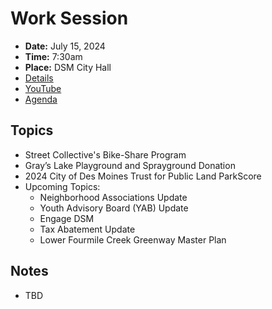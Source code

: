 # Work Session

- **Date:** July 15, 2024
- **Time:** 7:30am
- **Place:** DSM City Hall
- [Details](https://www.dsm.city/citycouncil_detail_T60_R2891.php)
- [YouTube](https://youtube.com/live/cZA2k8vCFTc)
- [Agenda](https://councildocs.dsm.city/agendas/2024/20240715CouncilWorkSession.pdf)

## Topics

- Street Collective's Bike-Share Program
- Gray’s Lake Playground and Sprayground Donation
- 2024 City of Des Moines Trust for Public Land ParkScore
- Upcoming Topics:
    - Neighborhood Associations Update
    - Youth Advisory Board (YAB) Update
    - Engage DSM
    - Tax Abatement Update
    - Lower Fourmile Creek Greenway Master Plan 

## Notes

- TBD
